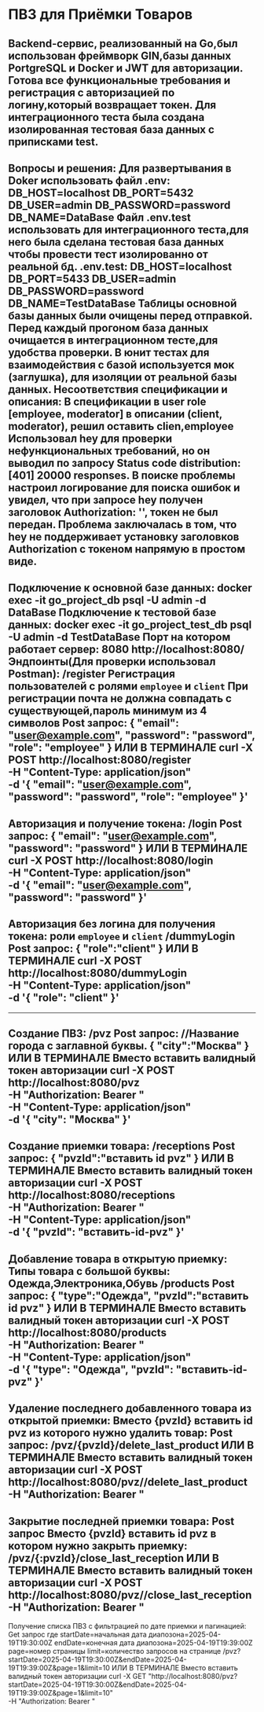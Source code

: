 # ПВЗ для Приёмки Товаров

Backend-сервис, реализованный на Go,был использован фреймворк GIN,базы данных PortgreSQL и Docker и JWT для авторизации.
Готова все функциональные требования и регистрация с авторизацией по логину,который возвращает токен.
Для интеграционного теста была создана изолированная тестовая база данных с приписками test.
------------------------------------
Вопросы и решения:
Для развертывания в Doker использовать файл .env: DB_HOST=localhost DB_PORT=5432 DB_USER=admin DB_PASSWORD=password DB_NAME=DataBase
 Файл .env.test использовать для интеграционного теста,для него была сделана тестовая база данных чтобы провести тест изолированно от реальной бд.
 .env.test: DB_HOST=localhost DB_PORT=5433 DB_USER=admin DB_PASSWORD=password DB_NAME=TestDataBase
 Таблицы основной базы данных были очищены перед отправкой.
 Перед каждый прогоном база данных очищается в интеграционном тесте,для удобства проверки.
 В юнит тестах для взаимодействия с базой используется мок (заглушка), для изоляции от реальной базы данных.
 Несоответствия спецификации и описания:
 В спецификации в user role [employee, moderator]  в описании  (client, moderator), решил оставить clien,employee
 Использовал hey для проверки нефункциональных требований, но он выводил по запросу Status code distribution:  [401] 20000 responses.
 В поиске проблемы настроил логирование для поиска ошибок и увидел, что при запросе hey получен заголовок Authorization: '', токен не был передан.
 Проблема заключалась в том, что hey не поддерживает установку заголовков Authorization с токеном напрямую в простом виде.
------------------------------------
Подключение к основной базе данных: docker exec -it go_project_db psql -U admin -d DataBase
Подключение к тестовой базе данных: docker exec -it go_project_test_db psql -U admin -d TestDataBase
Порт на котором работает сервер: 8080
http://localhost:8080/
Эндпоинты(Для проверки использовал Postman):
/register
 Регистрация пользователей с ролями `employee` и `client`
 При регистрации почта не должна совпадать с существующей,пароль минимум из 4 символов
Post запрос:
{
  "email": "user@example.com",
  "password": "password",
  "role": "employee"
}
ИЛИ В ТЕРМИНАЛЕ
curl -X POST http://localhost:8080/register \
  -H "Content-Type: application/json" \
  -d '{
    "email": "user@example.com",
    "password": "password",
    "role": "employee"
}'
------------------------------------
Авторизация и получение токена:
/login
Post запрос:
{
  "email": "user@example.com",
  "password": "password"
}
ИЛИ В ТЕРМИНАЛЕ 
curl -X POST http://localhost:8080/login \
  -H "Content-Type: application/json" \
  -d '{
    "email": "user@example.com",
    "password": "password"
}'
------------------------------------
Авторизация без логина для получения токена:
роли `employee` и `client`
/dummyLogin
Post запрос:
{
   "role":"client"
}
ИЛИ В ТЕРМИНАЛЕ
curl -X POST http://localhost:8080/dummyLogin \
  -H "Content-Type: application/json" \
  -d '{
    "role": "client"
}'
------------------------------------
------------------------------------
Создание ПВЗ:
/pvz
Post запрос:
//Название города с заглавной буквы.
{
   "city":"Москва" 
}
ИЛИ В ТЕРМИНАЛЕ Вместо <token> вставить валидный токен авторизации
curl -X POST http://localhost:8080/pvz \
  -H "Authorization: Bearer <token>" \
  -H "Content-Type: application/json" \
  -d '{
    "city": "Москва"
}'
------------------------------------
Создание приемки товара:
/receptions
Post запрос:
{
   "pvzId":"вставить id pvz"
}
ИЛИ В ТЕРМИНАЛЕ Вместо <token> вставить валидный токен авторизации
curl -X POST http://localhost:8080/receptions \
  -H "Authorization: Bearer <token>" \
  -H "Content-Type: application/json" \
  -d '{
    "pvzId": "вставить-id-pvz"
}'
------------------------------------
Добавление товара в открытую приемку:
Типы товара с большой буквы: Одежда,Электроника,Обувь
/products
Post запрос:
{
    "type":"Одежда",
   "pvzId":"вставить id pvz"
}
ИЛИ В ТЕРМИНАЛЕ Вместо <token> вставить валидный токен авторизации
curl -X POST http://localhost:8080/products \
  -H "Authorization: Bearer <token>" \
  -H "Content-Type: application/json" \
  -d '{
    "type": "Одежда",
    "pvzId": "вставить-id-pvz"
}'
------------------------------------
Удаление последнего добавленного товара из открытой приемки:
Вместо {pvzId} вставить id pvz из которого нужно удалить товар:
Post запрос:
/pvz/{pvzId}/delete_last_product
ИЛИ В ТЕРМИНАЛЕ Вместо <token> вставить валидный токен авторизации
curl -X POST http://localhost:8080/pvz/<pvzId>/delete_last_product \
  -H "Authorization: Bearer <token>"
------------------------------------
Закрытие последней приемки товара:
Post запрос
Вместо {pvzId} вставить id pvz в котором нужно закрыть приемку:
/pvz/{:pvzId}/close_last_reception
ИЛИ В ТЕРМИНАЛЕ Вместо <token> вставить валидный токен авторизации
curl -X POST http://localhost:8080/pvz/<pvzId>/close_last_reception \
  -H "Authorization: Bearer <token>"
------------------------------------
Получение списка ПВЗ с фильтрацией по дате приемки и пагинацией:
Get запрос
где startDate=начальная дата диапозона=2025-04-19T19:30:00Z
    endDate=конечная дата диапозона=2025-04-19T19:39:00Z
    page=номер страницы
    limit=количество запросов на странице
/pvz?startDate=2025-04-19T19:30:00Z&endDate=2025-04-19T19:39:00Z&page=1&limit=10
ИЛИ В ТЕРМИНАЛЕ Вместо <token> вставить валидный токен авторизации
curl -X GET "http://localhost:8080/pvz?startDate=2025-04-19T19:30:00Z&endDate=2025-04-19T19:39:00Z&page=1&limit=10" \
  -H "Authorization: Bearer <token>"




